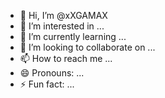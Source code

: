 - 👋 Hi, I’m @xXGAMAX
- 👀 I’m interested in ...
- 🌱 I’m currently learning ...
- 💞️ I’m looking to collaborate on ...
- 📫 How to reach me ...
- 😄 Pronouns: ...
- ⚡ Fun fact: ...

<!---
xXGAMAX/xXGAMAX is a ✨ special ✨ repository because its `README.md` (this file) appears on your GitHub profile.
You can click the Preview link to take a look at your changes.
--->
